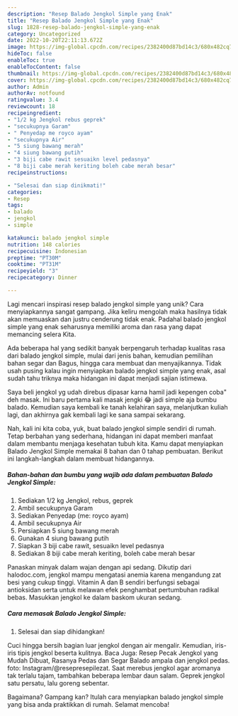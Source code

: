 ```yaml
---
description: "Resep Balado Jengkol Simple yang Enak"
title: "Resep Balado Jengkol Simple yang Enak"
slug: 1828-resep-balado-jengkol-simple-yang-enak
category: Uncategorized
date: 2022-10-20T22:11:13.672Z
image: https://img-global.cpcdn.com/recipes/2382400d87bd14c3/680x482cq70/balado-jengkol-simple-foto-resep-utama.jpg
hideToc: false
enableToc: true
enableTocContent: false
thumbnail: https://img-global.cpcdn.com/recipes/2382400d87bd14c3/680x482cq70/balado-jengkol-simple-foto-resep-utama.jpg
cover: https://img-global.cpcdn.com/recipes/2382400d87bd14c3/680x482cq70/balado-jengkol-simple-foto-resep-utama.jpg
author: Admin
authorAv: notfound
ratingvalue: 3.4
reviewcount: 18
recipeingredient:
- "1/2 kg Jengkol rebus geprek"
- "secukupnya Garam"
- " Penyedap me royco ayam"
- "secukupnya Air"
- "5 siung bawang merah"
- "4 siung bawang putih"
- "3 biji cabe rawit sesuaikn level pedasnya"
- "8 biji cabe merah keriting boleh cabe merah besar"
recipeinstructions:

- "Selesai dan siap dinikmati!"
categories:
- Resep
tags:
- balado
- jengkol
- simple

katakunci: balado jengkol simple 
nutrition: 148 calories
recipecuisine: Indonesian
preptime: "PT30M"
cooktime: "PT31M"
recipeyield: "3"
recipecategory: Dinner

---
```





Lagi mencari inspirasi resep balado jengkol simple yang unik? Cara menyiapkannya sangat gampang. Jika keliru mengolah maka hasilnya tidak akan memuaskan dan justru cenderung tidak enak. Padahal balado jengkol simple yang enak seharusnya memiliki aroma dan rasa yang dapat memancing selera Kita.





Ada beberapa hal yang sedikit banyak berpengaruh terhadap kualitas rasa dari balado jengkol simple, mulai dari jenis bahan, kemudian pemilihan bahan segar dan Bagus, hingga cara membuat dan menyajikannya. Tidak usah pusing kalau ingin menyiapkan balado jengkol simple yang enak,      asal sudah tahu triknya maka hidangan ini dapat menjadi sajian istimewa.














Saya beli jengkol yg udah direbus dipasar karna hamil jadi kepengen coba&#34; deh masak. Ini baru pertama kali masak jengki 😂 jadi simple aja bumbu balado. Kemudian saya kembali ke tanah kelahiran saya, melanjutkan kuliah lagi, dan akhirnya gak kembali lagi ke sana sampai sekarang.






Nah, kali ini kita coba, yuk, buat balado jengkol simple sendiri di rumah. Tetap berbahan yang sederhana, hidangan ini dapat memberi manfaat dalam membantu menjaga kesehatan tubuh kita. Kamu dapat menyiapkan Balado Jengkol Simple memakai 8 bahan dan 0 tahap pembuatan. Berikut ini langkah-langkah dalam membuat hidangannya.

<!--inarticleads1-->

##### Bahan-bahan dan bumbu yang wajib ada dalam pembuatan Balado Jengkol Simple:

1. Sediakan 1/2 kg Jengkol, rebus, geprek
1. Ambil secukupnya Garam
1. Sediakan  Penyedap (me: royco ayam)
1. Ambil secukupnya Air
1. Persiapkan 5 siung bawang merah
1. Gunakan 4 siung bawang putih
1. Siapkan 3 biji cabe rawit, sesuaikn level pedasnya
1. Sediakan 8 biji cabe merah keriting, boleh cabe merah besar


Panaskan minyak dalam wajan dengan api sedang. Dikutip dari halodoc.com, jengkol mampu mengatasi anemia karena mengandung zat besi yang cukup tinggi. Vitamin A dan B sendiri berfungsi sebagai antioksidan serta untuk melawan efek penghambat pertumbuhan radikal bebas. Masukkan jengkol ke dalam baskom ukuran sedang. 

<!--inarticleads2-->

##### Cara memasak Balado Jengkol Simple:


1. Selesai dan siap dihidangkan!

Cuci hingga bersih bagian luar jengkol dengan air mengalir. Kemudian, iris-iris tipis jengkol beserta kulitnya. Baca Juga: Resep Pecak Jengkol yang Mudah Dibuat, Rasanya Pedas dan Segar Balado ampala dan jengkol pedas. foto: Instagram/@resepresepilezat. Saat merebus jengkol agar aromanya tak terlalu tajam, tambahkan beberapa lembar daun salam. Geprek jengkol satu persatu, lalu goreng sebentar. 

Bagaimana? Gampang kan? Itulah cara menyiapkan balado jengkol simple yang bisa anda praktikkan di rumah. Selamat mencoba!
